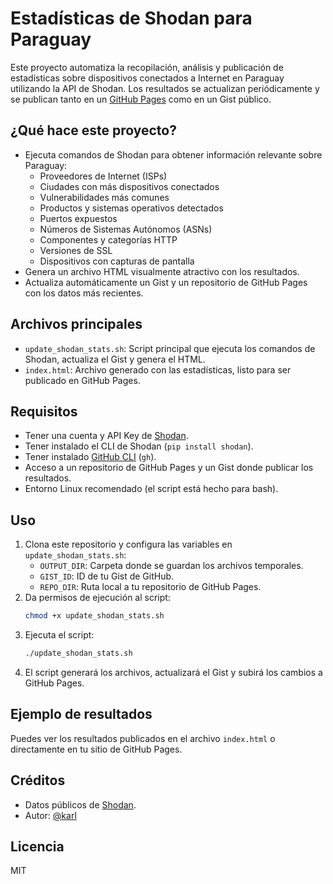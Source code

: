 # Estadísticas de Shodan para Paraguay

Este proyecto automatiza la recopilación, análisis y publicación de estadísticas sobre dispositivos conectados a Internet en Paraguay utilizando la API de Shodan. Los resultados se actualizan periódicamente y se publican tanto en un [GitHub Pages](https://github.com/tuusuario/Vulnerabilidades-Shodan-en-Paraguay) como en un Gist público.

## ¿Qué hace este proyecto?
- Ejecuta comandos de Shodan para obtener información relevante sobre Paraguay:
  - Proveedores de Internet (ISPs)
  - Ciudades con más dispositivos conectados
  - Vulnerabilidades más comunes
  - Productos y sistemas operativos detectados
  - Puertos expuestos
  - Números de Sistemas Autónomos (ASNs)
  - Componentes y categorías HTTP
  - Versiones de SSL
  - Dispositivos con capturas de pantalla
- Genera un archivo HTML visualmente atractivo con los resultados.
- Actualiza automáticamente un Gist y un repositorio de GitHub Pages con los datos más recientes.

## Archivos principales
- `update_shodan_stats.sh`: Script principal que ejecuta los comandos de Shodan, actualiza el Gist y genera el HTML.
- `index.html`: Archivo generado con las estadísticas, listo para ser publicado en GitHub Pages.

## Requisitos
- Tener una cuenta y API Key de [Shodan](https://shodan.io/).
- Tener instalado el CLI de Shodan (`pip install shodan`).
- Tener instalado [GitHub CLI](https://cli.github.com/) (`gh`).
- Acceso a un repositorio de GitHub Pages y un Gist donde publicar los resultados.
- Entorno Linux recomendado (el script está hecho para bash).

## Uso
1. Clona este repositorio y configura las variables en `update_shodan_stats.sh`:
   - `OUTPUT_DIR`: Carpeta donde se guardan los archivos temporales.
   - `GIST_ID`: ID de tu Gist de GitHub.
   - `REPO_DIR`: Ruta local a tu repositorio de GitHub Pages.
2. Da permisos de ejecución al script:
   ```bash
   chmod +x update_shodan_stats.sh
   ```
3. Ejecuta el script:
   ```bash
   ./update_shodan_stats.sh
   ```
4. El script generará los archivos, actualizará el Gist y subirá los cambios a GitHub Pages.

## Ejemplo de resultados
Puedes ver los resultados publicados en el archivo `index.html` o directamente en tu sitio de GitHub Pages.

## Créditos
- Datos públicos de [Shodan](https://shodan.io/).
- Autor: [@karl](https://x.com/karlbooklover)

## Licencia
MIT
